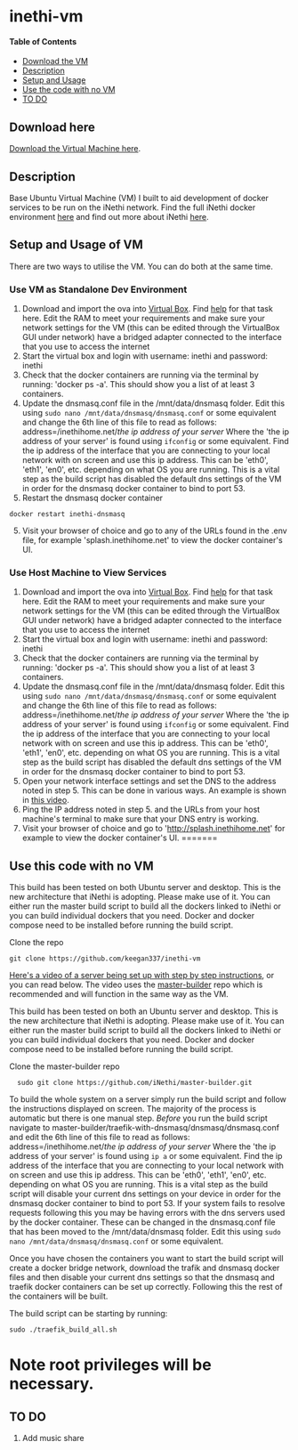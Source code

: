 # inethi-vm
#### Table of Contents
- [Download the VM](https://github.com/keegan337/inethi-vm#download-here)
- [Description](https://github.com/keegan337/inethi-vm#description)
- [Setup and Usage](https://github.com/keegan337/inethi-vm#setup-and-usage-of-vm)
- [Use the code with no VM](https://github.com/keegan337/inethi-vm#use-this-code-with-no-vm)
- [TO DO](https://github.com/keegan337/inethi-vm#to-do)

## Download here
[Download the Virtual Machine here](https://mega.nz/file/kRZRxKDI#RORrgPjdzakIhuXjco4ZuB_axc9ii9ptpFBRt4WnIQ8).
## Description
Base Ubuntu Virtual Machine (VM) I built to aid development of docker services to be run on the iNethi network. Find the full iNethi docker environment [here](https://github.com/iNethi/docker-master) and find out more about iNethi [here](https://www.inethi.org.za).
## Setup and Usage of VM
There are two ways to utilise the VM. You can do both at the same time.
### Use VM as Standalone Dev Environment
1. Download and import the ova into [Virtual Box](https://www.virtualbox.org). Find [help](https://www.techrepublic.com/article/how-to-export-virtualbox-virtual-machines-as-appliances/) for that task here. Edit the RAM to meet your requirements and make sure your network settings for the VM (this can be edited through the VirtualBox GUI under network) have a bridged adapter connected to the interface that you use to access the internet
2. Start the virtual box and login with username: inethi and password: inethi
3. Check that the docker containers are running via the terminal by running: 'docker ps -a'. This should show you a list of at least 3 containers.
4. Update the dnsmasq.conf file in the /mnt/data/dnsmasq folder. Edit this using ``` sudo nano /mnt/data/dnsmasq/dnsmasq.conf ``` or some equivalent and change the 6th line of this file to read as follows:
  address=/inethihome.net/*the ip address of your server*
Where the 'the ip address of your server' is found using ``` ifconfig ``` or some equivalent. Find the ip address of the interface that you are connecting to your local network with on screen and use this ip address. This can be 'eth0', 'eth1', 'en0', etc. depending on what OS you are running. This is a vital step as the build script has disabled the default dns settings of the VM in order for the dnsmasq docker container to bind to port 53.
5. Restart the dnsmasq docker container
```
docker restart inethi-dnsmasq
```
5. Visit your browser of choice and go to any of the URLs found in the .env file, for example 'splash.inethihome.net' to view the docker container's UI.
### Use Host Machine to View Services
1. Download and import the ova into [Virtual Box](https://www.virtualbox.org). Find [help](https://www.techrepublic.com/article/how-to-export-virtualbox-virtual-machines-as-appliances/) for that task here. Edit the RAM to meet your requirements and make sure your network settings for the VM (this can be edited through the VirtualBox GUI under network) have a bridged adapter connected to the interface that you use to access the internet
2. Start the virtual box and login with username: inethi and password: inethi
3. Check that the docker containers are running via the terminal by running: 'docker ps -a'. This should show you a list of at least 3 containers.
4. Update the dnsmasq.conf file in the /mnt/data/dnsmasq folder. Edit this using ``` sudo nano /mnt/data/dnsmasq/dnsmasq.conf ``` or some equivalent and change the 6th line of this file to read as follows:
  address=/inethihome.net/*the ip address of your server*
Where the 'the ip address of your server' is found using ``` ifconfig ``` or some equivalent. Find the ip address of the interface that you are connecting to your local network with on screen and use this ip address. This can be 'eth0', 'eth1', 'en0', etc. depending on what OS you are running. This is a vital step as the build script has disabled the default dns settings of the VM in order for the dnsmasq docker container to bind to port 53.
5. Open your network interface settings and set the DNS to the address noted in step 5. This can be done in various ways. An example is shown in [this video](https://www.youtube.com/watch?v=EIt8GShQFlQ&ab_channel=KeeganWhite).
6. Ping the IP address noted in step 5. and the URLs from your host machine's terminal to make sure that your DNS entry is working.
7. Visit your browser of choice and go to 'http://splash.inethihome.net' for example to view the docker container's UI.
=======
## Use this code with no VM
This build has been tested on both Ubuntu server and desktop. This is the new architecture that iNethi is adopting. Please make use of it. You can either run the master build script to build all the dockers linked to iNethi or you can build individual dockers that you need. Docker and docker compose need to be installed before running the build script.

Clone the repo
```
git clone https://github.com/keegan337/inethi-vm
```
[Here's a video of a server being set up with step by step instructions](https://www.youtube.com/watch?v=EIt8GShQFlQ&ab_channel=KeeganWhite), or you can read below. The video uses the [master-builder](https://github.com/iNethi/master-builder) repo which is recommended and will function in the same way as the VM.

This build has been tested on both an Ubuntu server and desktop. This is the new architecture that iNethi is adopting. Please make use of it. You can either run the master build script to build all the dockers linked to iNethi or you can build individual dockers that you need. Docker and docker compose need to be installed before running the build script.

Clone the master-builder repo
```
  sudo git clone https://github.com/iNethi/master-builder.git
```

To build the whole system on a server simply run the build script and follow the instructions displayed on screen. The majority of the process is automatic but there is one manual step. *Before* you run the build script navigate to master-builder/traefik-with-dnsmasq/dnsmasq/dnsmasq.conf and edit the 6th line of this file to read as follows:
  address=/inethihome.net/*the ip address of your server*
Where the 'the ip address of your server' is found using ``` ip a ``` or some equivalent. Find the ip address of the interface that you are connecting to your local network with on screen and use this ip address. This can be 'eth0', 'eth1', 'en0', etc. depending on what OS you are running. This is a vital step as the build script will disable your current dns settings on your device in order for the dnsmasq docker container to bind to port 53. If your system fails to resolve requests following this you may be having errors with the dns servers used by the docker container. These can be changed in the dnsmasq.conf file that has been moved to the /mnt/data/dnsmasq folder. Edit this using ``` sudo nano /mnt/data/dnsmasq/dnsmasq.conf ``` or some equivalent.

Once you have chosen the containers you want to start the build script will create a docker bridge network, download the trafik and dnsmasq docker files and then disable your current dns settings so that the dnsmasq and traefik docker containers can be set up correctly. Following this the rest of the containers will be built.

The build script can be starting by running:
```
sudo ./traefik_build_all.sh
```
Note root privileges will be necessary.
=======

## TO DO
1. Add music share
